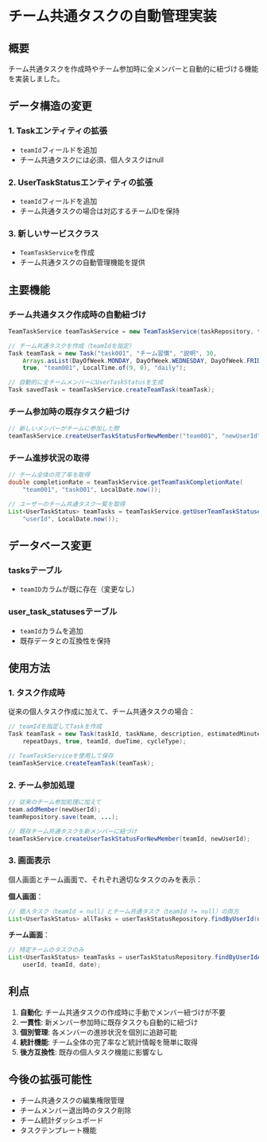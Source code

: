 # チーム共通タスクの自動管理実装

## 概要
チーム共通タスクを作成時やチーム参加時に全メンバーと自動的に紐づける機能を実装しました。

## データ構造の変更

### 1. Taskエンティティの拡張
- `teamId`フィールドを追加
- チーム共通タスクには必須、個人タスクはnull

### 2. UserTaskStatusエンティティの拡張
- `teamId`フィールドを追加
- チーム共通タスクの場合は対応するチームIDを保持

### 3. 新しいサービスクラス
- `TeamTaskService`を作成
- チーム共通タスクの自動管理機能を提供

## 主要機能

### チーム共通タスク作成時の自動紐づけ
```java
TeamTaskService teamTaskService = new TeamTaskService(taskRepository, teamRepository, userTaskStatusRepository);

// チーム共通タスクを作成（teamIdを指定）
Task teamTask = new Task("task001", "チーム習慣", "説明", 30, 
    Arrays.asList(DayOfWeek.MONDAY, DayOfWeek.WEDNESDAY, DayOfWeek.FRIDAY), 
    true, "team001", LocalTime.of(9, 0), "daily");

// 自動的に全チームメンバーにUserTaskStatusを生成
Task savedTask = teamTaskService.createTeamTask(teamTask);
```

### チーム参加時の既存タスク紐づけ
```java
// 新しいメンバーがチームに参加した際
teamTaskService.createUserTaskStatusForNewMember("team001", "newUserId");
```

### チーム進捗状況の取得
```java
// チーム全体の完了率を取得
double completionRate = teamTaskService.getTeamTaskCompletionRate(
    "team001", "task001", LocalDate.now());

// ユーザーのチーム共通タスク一覧を取得
List<UserTaskStatus> teamTasks = teamTaskService.getUserTeamTaskStatuses(
    "userId", LocalDate.now());
```

## データベース変更

### tasksテーブル
- `teamID`カラムが既に存在（変更なし）

### user_task_statusesテーブル
- `teamId`カラムを追加
- 既存データとの互換性を保持

## 使用方法

### 1. タスク作成時
従来の個人タスク作成に加えて、チーム共通タスクの場合：
```java
// teamIdを指定してTaskを作成
Task teamTask = new Task(taskId, taskName, description, estimatedMinutes, 
    repeatDays, true, teamId, dueTime, cycleType);

// TeamTaskServiceを使用して保存
teamTaskService.createTeamTask(teamTask);
```

### 2. チーム参加処理
```java
// 従来のチーム参加処理に加えて
team.addMember(newUserId);
teamRepository.save(team, ...);

// 既存チーム共通タスクを新メンバーに紐づけ
teamTaskService.createUserTaskStatusForNewMember(teamId, newUserId);
```

### 3. 画面表示
個人画面とチーム画面で、それぞれ適切なタスクのみを表示：

**個人画面**：
```java
// 個人タスク（teamId = null）とチーム共通タスク（teamId != null）の両方
List<UserTaskStatus> allTasks = userTaskStatusRepository.findByUserId(userId);
```

**チーム画面**：
```java
// 特定チームのタスクのみ
List<UserTaskStatus> teamTasks = userTaskStatusRepository.findByUserIdAndTeamIdAndDate(
    userId, teamId, date);
```

## 利点

1. **自動化**: チーム共通タスクの作成時に手動でメンバー紐づけが不要
2. **一貫性**: 新メンバー参加時に既存タスクも自動的に紐づけ
3. **個別管理**: 各メンバーの進捗状況を個別に追跡可能
4. **統計機能**: チーム全体の完了率など統計情報を簡単に取得
5. **後方互換性**: 既存の個人タスク機能に影響なし

## 今後の拡張可能性

- チーム共通タスクの編集権限管理
- チームメンバー退出時のタスク削除
- チーム統計ダッシュボード
- タスクテンプレート機能